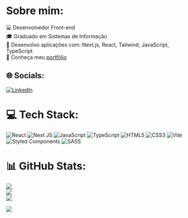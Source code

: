 # Sobre mim:
💻 Desenvolvedor Front-end <br>🎓 Graduado em Sistemas de Informação<br>🧰 Desenvolvo aplicações com: Next.js, React, Tailwind, JavaScript, TypeScript<br> 🔗 Conheça meu <a href="https://portfolio-charlesalmeiida.vercel.app/">portfólio</a>


## 🌐 Socials:
[![LinkedIn](https://img.shields.io/badge/LinkedIn-%230077B5.svg?logo=linkedin&logoColor=white)](https://linkedin.com/in/charlesalmeiida) 

# 💻 Tech Stack:
![React](https://img.shields.io/badge/react-%2320232a.svg?style=for-the-badge&logo=react&logoColor=%2361DAFB) ![Next JS](https://img.shields.io/badge/Next-black?style=for-the-badge&logo=next.js&logoColor=white) ![JavaScript](https://img.shields.io/badge/javascript-%23323330.svg?style=for-the-badge&logo=javascript&logoColor=%23F7DF1E) ![TypeScript](https://img.shields.io/badge/typescript-%23007ACC.svg?style=for-the-badge&logo=typescript&logoColor=white) ![HTML5](https://img.shields.io/badge/html5-%23E34F26.svg?style=for-the-badge&logo=html5&logoColor=white) ![CSS3](https://img.shields.io/badge/css3-%231572B6.svg?style=for-the-badge&logo=css3&logoColor=white) ![Vite](https://img.shields.io/badge/vite-%23646CFF.svg?style=for-the-badge&logo=vite&logoColor=white) ![Styled Components](https://img.shields.io/badge/styled--components-DB7093?style=for-the-badge&logo=styled-components&logoColor=white) ![SASS](https://img.shields.io/badge/SASS-hotpink.svg?style=for-the-badge&logo=SASS&logoColor=white)
# 📊 GitHub Stats:
![](https://github-readme-stats.vercel.app/api?username=charlesalmeiida&theme=react&hide_border=true&include_all_commits=false&count_private=false)<br/>
![](https://github-readme-streak-stats.herokuapp.com/?user=charlesalmeiida&theme=react&hide_border=true)<br/>
![](https://github-readme-stats.vercel.app/api/top-langs/?username=charlesalmeiida&theme=react&hide_border=true&include_all_commits=false&count_private=false&layout=compact)


[![](https://visitcount.itsvg.in/api?id=charlesalmeiida&icon=0&color=0)](https://visitcount.itsvg.in)

